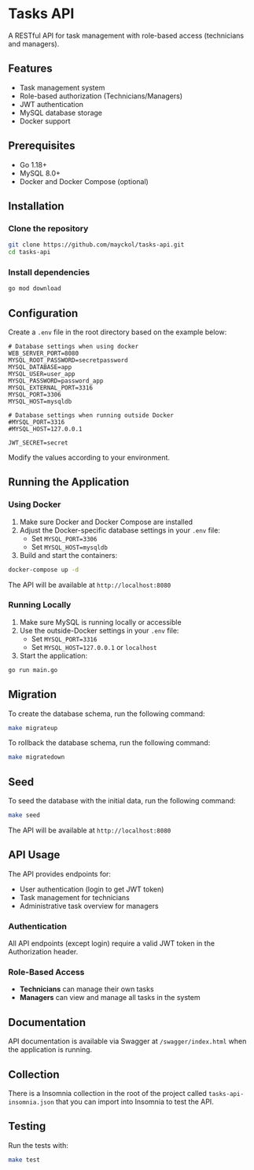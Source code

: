 # Tasks API

A RESTful API for task management with role-based access (technicians and managers).

## Features

- Task management system
- Role-based authorization (Technicians/Managers)
- JWT authentication
- MySQL database storage
- Docker support

## Prerequisites

- Go 1.18+
- MySQL 8.0+
- Docker and Docker Compose (optional)

## Installation

### Clone the repository

```bash
git clone https://github.com/mayckol/tasks-api.git
cd tasks-api
```

### Install dependencies

```bash
go mod download
```

## Configuration

Create a `.env` file in the root directory based on the example below:

```
# Database settings when using docker
WEB_SERVER_PORT=8080
MYSQL_ROOT_PASSWORD=secretpassword
MYSQL_DATABASE=app
MYSQL_USER=user_app
MYSQL_PASSWORD=password_app
MYSQL_EXTERNAL_PORT=3316
MYSQL_PORT=3306
MYSQL_HOST=mysqldb

# Database settings when running outside Docker
#MYSQL_PORT=3316
#MYSQL_HOST=127.0.0.1

JWT_SECRET=secret
```

Modify the values according to your environment.

## Running the Application

### Using Docker

1. Make sure Docker and Docker Compose are installed
2. Adjust the Docker-specific database settings in your `.env` file:
    - Set `MYSQL_PORT=3306`
    - Set `MYSQL_HOST=mysqldb`
3. Build and start the containers:

```bash
docker-compose up -d
```

The API will be available at `http://localhost:8080`

### Running Locally

1. Make sure MySQL is running locally or accessible
2. Use the outside-Docker settings in your `.env` file:
    - Set `MYSQL_PORT=3316`
    - Set `MYSQL_HOST=127.0.0.1` or `localhost`
3. Start the application:

```bash
go run main.go
```

## Migration
To create the database schema, run the following command:

```bash
make migrateup
```

To rollback the database schema, run the following command:

```bash
make migratedown
```

## Seed
To seed the database with the initial data, run the following command:

```bash
make seed
```

The API will be available at `http://localhost:8080`

## API Usage

The API provides endpoints for:

- User authentication (login to get JWT token)
- Task management for technicians
- Administrative task overview for managers

### Authentication

All API endpoints (except login) require a valid JWT token in the Authorization header.

### Role-Based Access

- **Technicians** can manage their own tasks
- **Managers** can view and manage all tasks in the system

## Documentation

API documentation is available via Swagger at `/swagger/index.html` when the application is running.

## Collection
There is a Insomnia collection in the root of the project called `tasks-api-insomnia.json` that you can import into Insomnia to test the API.

## Testing

Run the tests with:

```bash
make test
```